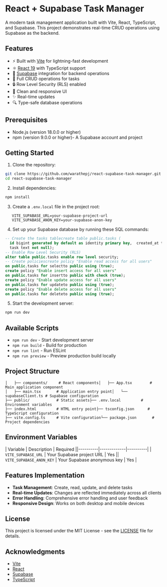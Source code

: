 # React + Supabase Task Manager

A modern task management application built with Vite, React, TypeScript, and Supabase. This project demonstrates real-time CRUD operations using Supabase as the backend.

## Features

- ⚡️ Built with [Vite](https://vitejs.dev/) for lightning-fast development
- ⚛️ [React 19](https://react.dev/) with TypeScript support
- 🔋 [Supabase](https://supabase.com/) integration for backend operations
- 📝 Full CRUD operations for tasks
- 🔒 Row Level Security (RLS) enabled
- 🎨 Clean and responsive UI
- ✨ Real-time updates
- 🔍 Type-safe database operations

## Prerequisites

- Node.js (version 18.0.0 or higher)
- npm (version 9.0.0 or higher)- A Supabase account and project

## Getting Started

1. Clone the repository:

```bash
git clone https://github.com/warathepj/react-supabase-task-manager.git
cd react-supabase-task-manager
```

2. Install dependencies:

```bash
npm install
```

3. Create a `.env.local` file in the project root:

```env
   VITE_SUPABASE_URL=your-supabase-project-url
   VITE_SUPABASE_ANON_KEY=your-supabase-anon-key

```

4. Set up your Supabase database by running these SQL commands:

```sql
-- Create the tasks tablecreate table public.tasks (
  id bigint generated by default as identity primary key,  created_at timestamptz default timezone('utc'::text, now()) not null,
  task text not null);
-- Enable Row Level Security (RLS)
alter table public.tasks enable row level security;
-- Create policiescreate policy "Enable read access for all users"
on public.tasks for selectto public using (true);
create policy "Enable insert access for all users"
on public.tasks for insertto public with check (true);
create policy "Enable update access for all users"
on public.tasks for updateto public using (true);
create policy "Enable delete access for all users"
on public.tasks for deleteto public using (true);
```

5. Start the development server:

```bash
npm run dev
```

## Available Scripts

- `npm run dev` - Start development server
- `npm run build` - Build for production
- `npm run lint` - Run ESLint
- `npm run preview` - Preview production build locally

## Project Structure

```├── src/
│   ├── components/     # React components│   ├── App.tsx        # Main application component
│   ├── main.tsx       # Application entry point│   └── supabaseClient.ts # Supabase configuration
├── public/            # Static assets├── .env.local         # Environment variables
├── index.html         # HTML entry point├── tsconfig.json      # TypeScript configuration
├── vite.config.ts     # Vite configuration└── package.json       # Project dependencies
```

## Environment Variables

| Variable | Description | Required ||----------|-------------|----------|
| `VITE_SUPABASE_URL` | Your Supabase project URL | Yes || `VITE_SUPABASE_ANON_KEY` | Your Supabase anonymous key | Yes |

## Features Implementation

- **Task Management**: Create, read, update, and delete tasks
- **Real-time Updates**: Changes are reflected immediately across all clients
- **Error Handling**: Comprehensive error handling and user feedback
- **Responsive Design**: Works on both desktop and mobile devices

## License

This project is licensed under the MIT License - see the [LICENSE](LICENSE) file for details.

## Acknowledgments

- [Vite](https://vitejs.dev/)
- [React](https://react.dev/)
- [Supabase](https://supabase.com/)
- [TypeScript](https://www.typescriptlang.org/)
